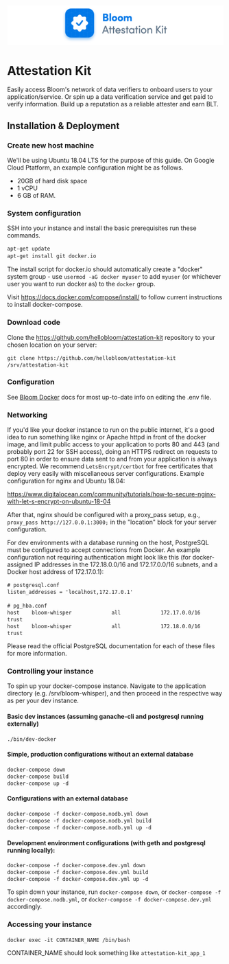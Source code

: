 ![Attestation Kit](logo.png)

# Attestation Kit

Easily access Bloom's network of data verifiers to onboard users to your application/service. Or spin up a data verification service and get paid to verify information. Build up a reputation as a reliable attester and earn BLT.

## Installation & Deployment

### Create new host machine

We'll be using Ubuntu 18.04 LTS for the purpose of this guide. On Google Cloud Ptatform, an example configuration might be as follows.

- 20GB of hard disk space
- 1 vCPU
- 6 GB of RAM.

### System configuration

SSH into your instance and install the basic prerequisites run these commands.

```sh
apt-get update
apt-get install git docker.io
```

The install script for docker.io should automatically create a "docker" system group - use `usermod -aG docker myuser` to add `myuser` (or whichever user you want to run docker as) to the `docker` group.

Visit https://docs.docker.com/compose/install/ to follow current instructions to install docker-compose.

### Download code

Clone the https://github.com/hellobloom/attestation-kit repository to your chosen location on your server:

```
git clone https://github.com/hellobloom/attestation-kit
/srv/attestation-kit
```

### Configuration

See [Bloom Docker](https://bloom.co/docs/attestation-kit/env) docs for most up-to-date info on editing the .env file.

### Networking

If you'd like your docker instance to run on the public internet, it's a good idea to run something like nginx or Apache httpd in front of the docker image, and limit public access to your application to ports 80 and 443 (and probably port 22 for SSH access), doing an HTTPS redirect on requests to port 80 in order to ensure data sent to and from your application is always encrypted. We recommend `LetsEncrypt/certbot` for free certificates that deploy very easily with miscellaneous server configurations. Example configuration for nginx and Ubuntu 18.04:

https://www.digitalocean.com/community/tutorials/how-to-secure-nginx-with-let-s-encrypt-on-ubuntu-18-04

After that, nginx should be configured with a proxy_pass setup, e.g., `proxy_pass http://127.0.0.1:3000;` in the "location" block for your server configuration.

For dev environments with a database running on the host, PostgreSQL must be configured to accept connections from Docker. An example configuration not requiring authentication might look like this (for docker-assigned IP addresses in the 172.18.0.0/16 and 172.17.0.0/16 subnets, and a Docker host address of 172.17.0.1):

```
# postgresql.conf
listen_addresses = 'localhost,172.17.0.1'

# pg_hba.conf
host    bloom-whisper             all             172.17.0.0/16           trust
host    bloom-whisper             all             172.18.0.0/16           trust
```

Please read the official PostgreSQL documentation for each of these files for more information.

### Controlling your instance

To spin up your docker-compose instance. Navigate to the application directory (e.g. /srv/bloom-whisper), and then proceed in the respective way as per your dev instance.

#### Basic dev instances (assuming ganache-cli and postgresql running externally)

```
./bin/dev-docker
```

#### Simple, production configurations without an external database

```
docker-compose down
docker-compose build
docker-compose up -d
```

#### Configurations with an external database

```
docker-compose -f docker-compose.nodb.yml down
docker-compose -f docker-compose.nodb.yml build
docker-compose -f docker-compose.nodb.yml up -d
```

#### Development environment configurations (with geth and postgresql running locally):

```
docker-compose -f docker-compose.dev.yml down
docker-compose -f docker-compose.dev.yml build
docker-compose -f docker-compose.dev.yml up -d
```

To spin down your instance, run `docker-compose down`, or `docker-compose -f docker-compose.nodb.yml`, or `docker-compose -f docker-compose.dev.yml` accordingly.

### Accessing your instance

`docker exec -it CONTAINER_NAME /bin/bash`

CONTAINER_NAME should look something like `attestation-kit_app_1`
